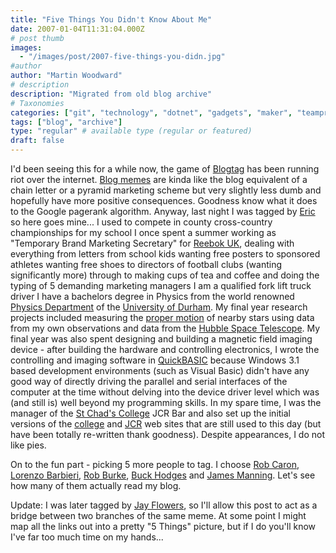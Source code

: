 ```yaml
---
title: "Five Things You Didn't Know About Me"
date: 2007-01-04T11:31:04.000Z
# post thumb
images:
  - "/images/post/2007-five-things-you-didn.jpg"
#author
author: "Martin Woodward"
# description
description: "Migrated from old blog archive"
# Taxonomies
categories: ["git", "technology", "dotnet", "gadgets", "maker", "teamprise", "web", "programming"]
tags: ["blog", "archive"]
type: "regular" # available type (regular or featured)
draft: false
---
```

I'd been seeing this for a while now, the game of [Blogtag](http://en.wikipedia.org/wiki/Memetag) has been running riot over the internet.  [Blog memes](http://en.wikipedia.org/wiki/Memetag) are kinda like the blog equivalent of a chain letter or a pyramid marketing scheme but very slightly less dumb and hopefully have more positive consequences.  Goodness know what it does to the Google pagerank algorithm.  Anyway, last night I was tagged by [Eric](http://www.ericsink.com/entries/Five_Things.html) so here goes mine...  I used to compete in county cross-country championships for my school  I once spent a summer working as "Temporary Brand Marketing Secretary" for [Reebok UK](http://www.rbk.com/uk/), dealing with everything from letters from school kids wanting free posters to sponsored athletes wanting free shoes to directors of football clubs (wanting significantly more) through to making cups of tea and coffee and doing the typing of 5 demanding marketing managers  I am a qualified fork lift truck driver  I have a bachelors degree in Physics from the world renowned [Physics Department](http://www.dur.ac.uk/physics/) of the [University of Durham](http://www.dur.ac.uk/).  My final year research projects included measuring the [proper motion](http://en.wikipedia.org/wiki/Proper_motion) of nearby stars using data from my own observations and data from the [Hubble Space Telescope](http://en.wikipedia.org/wiki/Hubble_space_telescope).  My final year was also spent designing and building a magnetic field imaging device - after building the hardware and controlling electronics, I wrote the controlling and imaging software in [QuickBASIC](http://en.wikipedia.org/wiki/Quick_Basic) because Windows 3.1 based development environments (such as Visual Basic) didn't have any good way of directly driving the parallel and serial interfaces of the computer at the time without delving into the device driver level which was (and still is) well beyond my programming skills.  In my spare time, I was the manager of the [St Chad's College](http://www.dur.ac.uk/StChads/) JCR Bar and also set up the initial versions of the [college](http://www.dur.ac.uk/StChads/) and [JCR](http://www.dur.ac.uk/StChadsJCR/) web sites that are still used to this day (but have been totally re-written thank goodness).  Despite appearances, I do not like pies. 

On to the fun part - picking 5 more people to tag.  I choose [Rob Caron](http://blogs.msdn.com/robcaron/), [Lorenzo Barbieri](http://blogs.ugidotnet.org/lbarbieri/), [Rob Burke](http://blogs.msdn.com/robburke/), [Buck Hodges](http://blogs.msdn.com/buckh/) and [James Manning](http://blogs.msdn.com/jmanning/).  Let's see how many of them actually read my blog. 

Update:  I was later tagged by [Jay Flowers](http://jayflowers.com/WordPress/wp-trackback.php?p=113), so I'll allow this post to act as a bridge between two branches of the same meme.  At some point I might map all the links out into a pretty "5 Things" picture, but if I do you'll know I've far too much time on my hands...